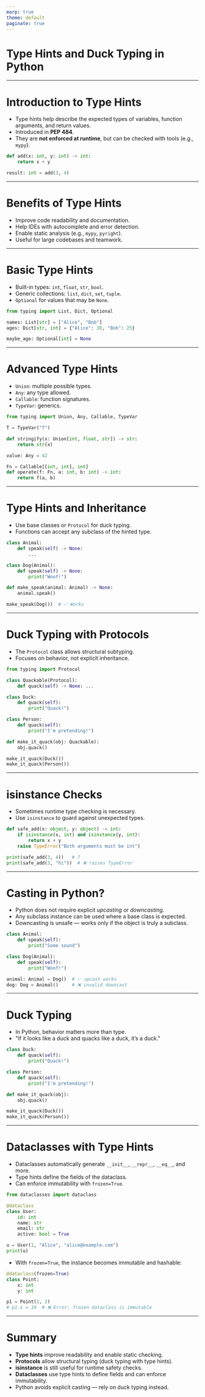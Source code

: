```yaml
---
marp: true
theme: default
paginate: true
---
```


# Type Hints and Duck Typing in Python

---

# Introduction to Type Hints

- Type hints help describe the expected types of variables, function arguments, and return values.
- Introduced in **PEP 484**.
- They are **not enforced at runtime**, but can be checked with tools (e.g., `mypy`).

```python
def add(x: int, y: int) -> int:
    return x + y

result: int = add(3, 4)
```

---

# Benefits of Type Hints

- Improve code readability and documentation.
- Help IDEs with autocomplete and error detection.
- Enable static analysis (e.g., `mypy`, `pyright`).
- Useful for large codebases and teamwork.

---

# Basic Type Hints

- Built-in types: `int`, `float`, `str`, `bool`.
- Generic collections: `list`, `dict`, `set`, `tuple`.
- `Optional` for values that may be `None`.

```python
from typing import List, Dict, Optional

names: List[str] = ["Alice", "Bob"]
ages: Dict[str, int] = {"Alice": 30, "Bob": 25}

maybe_age: Optional[int] = None
```

---

# Advanced Type Hints

- `Union`: multiple possible types.
- `Any`: any type allowed.
- `Callable`: function signatures.
- `TypeVar`: generics.

```python
from typing import Union, Any, Callable, TypeVar

T = TypeVar("T")

def stringify(x: Union[int, float, str]) -> str:
    return str(x)

value: Any = 42

Fn = Callable[[int, int], int]
def operate(f: Fn, a: int, b: int) -> int:
    return f(a, b)
```

---

# Type Hints and Inheritance

- Use base classes or `Protocol` for duck typing.
- Functions can accept any subclass of the hinted type.

```python
class Animal:
    def speak(self) -> None:
        ...

class Dog(Animal):
    def speak(self) -> None:
        print("Woof!")

def make_speak(animal: Animal) -> None:
    animal.speak()

make_speak(Dog())  # ✅ Works
```

---

# Duck Typing with Protocols

- The `Protocol` class allows structural subtyping.
- Focuses on behavior, not explicit inheritance.

```python
from typing import Protocol

class Quackable(Protocol):
    def quack(self) -> None: ...

class Duck:
    def quack(self):
        print("Quack!")

class Person:
    def quack(self):
        print("I'm pretending!")

def make_it_quack(obj: Quackable):
    obj.quack()

make_it_quack(Duck())
make_it_quack(Person())
```

---

# isinstance Checks

- Sometimes runtime type checking is necessary.
- Use `isinstance` to guard against unexpected types.

```python
def safe_add(x: object, y: object) -> int:
    if isinstance(x, int) and isinstance(y, int):
        return x + y
    raise TypeError("Both arguments must be int")

print(safe_add(3, 4))   # 7
print(safe_add(3, "hi"))  # ❌ raises TypeError
```

---

# Casting in Python?

- Python does not require explicit *upcasting* or *downcasting*.
- Any subclass instance can be used where a base class is expected.
- Downcasting is unsafe — works only if the object is truly a subclass.

```python
class Animal:
    def speak(self):
        print("Some sound")

class Dog(Animal):
    def speak(self):
        print("Woof!")

animal: Animal = Dog()  # ✅ upcast works
dog: Dog = Animal()     # ❌ invalid downcast
```

---

# Duck Typing

- In Python, behavior matters more than type.
- "If it looks like a duck and quacks like a duck, it’s a duck."

```python
class Duck:
    def quack(self):
        print("Quack!")

class Person:
    def quack(self):
        print("I'm pretending!")

def make_it_quack(obj):
    obj.quack()

make_it_quack(Duck())
make_it_quack(Person())
```

---

# Dataclasses with Type Hints

- Dataclasses automatically generate `__init__`, `__repr__`, `__eq__`, and more.
- Type hints define the fields of the dataclass.
- Can enforce immutability with `frozen=True`.

```python
from dataclasses import dataclass

@dataclass
class User:
    id: int
    name: str
    email: str
    active: bool = True

u = User(1, "Alice", "alice@example.com")
print(u)
```

- With `frozen=True`, the instance becomes immutable and hashable:

```python
@dataclass(frozen=True)
class Point:
    x: int
    y: int

p1 = Point(1, 2)
# p1.x = 10  # ❌ Error: frozen dataclass is immutable
```

---

# Summary

- **Type hints** improve readability and enable static checking.
- **Protocols** allow structural typing (duck typing with type hints).
- **isinstance** is still useful for runtime safety checks.
- **Dataclasses** use type hints to define fields and can enforce immutability.
- Python avoids explicit casting — rely on duck typing instead.